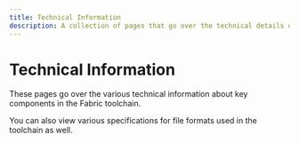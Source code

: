 ```yaml
---
title: Technical Information
description: A collection of pages that go over the technical details of the Fabric toolchain
---
```


# Technical Information

These pages go over the various technical information about key components in the Fabric toolchain.

You can also view various specifications for file formats used in the toolchain as well.